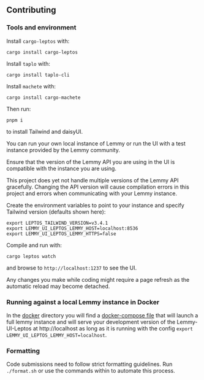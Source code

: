 ## Contributing

### Tools and environment

Install `cargo-leptos` with:

`cargo install cargo-leptos`

Install `taplo` with:

`cargo install taplo-cli`

Install `machete` with:

`cargo install cargo-machete`

Then run:

`pnpm i`

to install Tailwind and daisyUI.

You can run your own local instance of Lemmy or run the UI with a test instance provided by the Lemmy community.

Ensure that the version of the Lemmy API you are using in the UI is compatible with the instance you are using.

This project does yet not handle multiple versions of the Lemmy API gracefully. Changing the API version will cause compilation errors in this project and errors when communicating with your Lemmy instance.

Create the environment variables to point to your instance and specify Tailwind version (defaults shown here):

```
export LEPTOS_TAILWIND_VERSION=v3.4.1
export LEMMY_UI_LEPTOS_LEMMY_HOST=localhost:8536
export LEMMY_UI_LEPTOS_LEMMY_HTTPS=false
```

Compile and run with:

`cargo leptos watch`

and browse to `http://localhost:1237` to see the UI.

Any changes you make while coding might require a page refresh as the automatic reload may become detached.

### Running against a local Lemmy instance in Docker

In the [docker](/docker) directory you will find a [docker-compose file](/docker/docker-compose.yml) that will launch a full lemmy instance and will serve your development version of the Lemmy-UI-Leptos at http://localhost as long as it is running with the config `export LEMMY_UI_LEPTOS_LEMMY_HOST=localhost`.

### Formatting

Code submissions need to follow strict formatting guidelines. Run `./format.sh` or use the commands within to automate this process.
